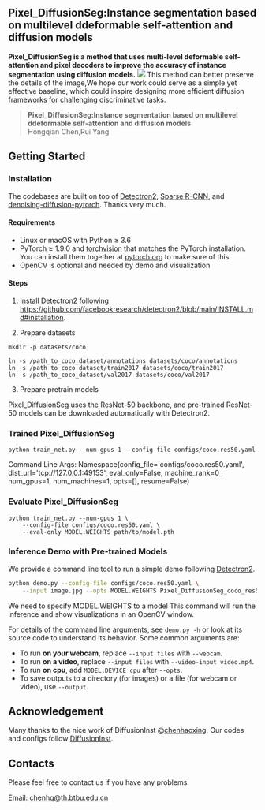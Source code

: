 ## Pixel_DiffusionSeg:Instance segmentation based on multilevel ddeformable self-attention and diffusion models



**Pixel_DiffusionSeg is a method that uses multi-level deformable self-attention and pixel decoders to improve the accuracy of instance segmentation using diffusion models.**
![](Pixel_DiffusionSeg.jpg)
This method can better preserve the details of the image,We hope our work could serve as a simple yet effective baseline, which could inspire designing more efficient diffusion frameworks for challenging discriminative tasks.


> **Pixel_DiffusionSeg:Instance segmentation based on multilevel ddeformable self-attention and diffusion models**             
> Hongqian Chen,Rui Yang


## Getting Started
### Installation

The codebases are built on top of [Detectron2](https://github.com/facebookresearch/detectron2), 
[Sparse R-CNN](https://github.com/PeizeSun/SparseR-CNN), 
and [denoising-diffusion-pytorch](https://github.com/lucidrains/denoising-diffusion-pytorch).
Thanks very much.

#### Requirements
- Linux or macOS with Python ≥ 3.6
- PyTorch ≥ 1.9.0 and [torchvision](https://github.com/pytorch/vision/) that matches the PyTorch installation.
  You can install them together at [pytorch.org](https://pytorch.org) to make sure of this
- OpenCV is optional and needed by demo and visualization

#### Steps
1. Install Detectron2 following https://github.com/facebookresearch/detectron2/blob/main/INSTALL.md#installation.

2. Prepare datasets
```
mkdir -p datasets/coco

ln -s /path_to_coco_dataset/annotations datasets/coco/annotations
ln -s /path_to_coco_dataset/train2017 datasets/coco/train2017
ln -s /path_to_coco_dataset/val2017 datasets/coco/val2017
```
3. Prepare pretrain models

Pixel_DiffusionSeg uses the ResNet-50 backbone, and pre-trained ResNet-50 models can be downloaded automatically with Detectron2.

### Trained Pixel_DiffusionSeg

```
python train_net.py --num-gpus 1 --config-file configs/coco.res50.yaml
```

Command Line Args: Namespace(config_file='configs/coco.res50.yaml', dist_url='tcp://127.0.0.1:49153', eval_only=False, machine_rank=0 , num_gpus=1, num_machines=1, opts=[], resume=False)

### Evaluate Pixel_DiffusionSeg
```
python train_net.py --num-gpus 1 \
    --config-file configs/coco.res50.yaml \
    --eval-only MODEL.WEIGHTS path/to/model.pth
```
### Inference Demo with Pre-trained Models
We provide a command line tool to run a simple demo following [Detectron2](https://github.com/facebookresearch/detectron2/tree/main/demo#detectron2-demo).

```bash
python demo.py --config-file configs/coco.res50.yaml \
    --input image.jpg --opts MODEL.WEIGHTS Pixel_DiffusionSeg_coco_res50.pth
```
We need to specify MODEL.WEIGHTS to a model This command will run the inference and show visualizations in an OpenCV window.

For details of the command line arguments, see `demo.py -h` or look at its source code
to understand its behavior. Some common arguments are:
* To run __on your webcam__, replace `--input files` with `--webcam`.
* To run __on a video__, replace `--input files` with `--video-input video.mp4`.
* To run __on cpu__, add `MODEL.DEVICE cpu` after `--opts`.
* To save outputs to a directory (for images) or a file (for webcam or video), use `--output`.


## Acknowledgement
Many thanks to the nice work of DiffusionInst @[chenhaoxing](https://github.com/chenhaoxing). Our codes and configs follow [DiffusionInst](https://github.com/chenhaoxing/DiffusionInst).


## Contacts
Please feel free to contact us if you have any problems.

Email: [chenhq@th.btbu.edu.cn](chenhq@th.btbu.edu.cn) 